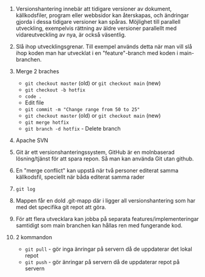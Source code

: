 1. Versionshantering innebär att tidigare versioner av dokument, källkodsfiler, program eller webbsidor kan återskapas, och ändringar gjorda i dessa tidigare versioner kan spåras. Möjlighet till parallell utveckling, exempelvis rättning av äldre versioner parallellt med vidareutveckling av nya, är också väsentlig.

2. Slå ihop utvecklingsgrenar. Till exempel används detta när man vill slå ihop koden man har utvecklat i en "feature"-branch med koden i main-branchen.

3. Merge 2 braches
    - `git checkout master` (old) or `git checkout main` (new)
    - `git checkout -b hotfix`
    - `code .`
    - Edit file
    - `git commit -m "Change range from 50 to 25"`
    - `git checkout master` (old) or `git checkout main` (new)
    - `git merge hotfix`
    - `git branch -d hotfix` - Delete branch

4. Apache SVN

5. Git är ett versionshanteringssystem, GitHub är en molnbaserad lösning/tjänst för att spara repon. Så man kan använda Git utan github.

6. En "merge conflict" kan uppstå när två personer editerat samma källkodsfil, speciellt när båda editerat samma rader

7. `git log`

8. Mappen får en dold .git-mapp där i ligger all versionshantering som har med det specifika git repot att göra.

9. För att flera utvecklara kan jobba på separata features/implementeringar samtidigt som main branchen kan hållas ren med fungerande kod.

10. 2 kommandon
    - `git pull` - gör inga änringar på servern då de uppdaterar det lokal repot
    - `git push` - gör änringar på servern då de uppdaterar repot på servern


